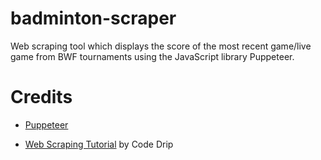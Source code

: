 # badminton-scraper

Web scraping tool which displays the score of the most recent game/live game from BWF tournaments using the JavaScript library Puppeteer.

# Credits

- [Puppeteer](https://github.com/puppeteer/puppeteer)

- [Web Scraping Tutorial](https://www.youtube.com/watch?v=TzZ3YOUhCxo&t=31s) by Code Drip
